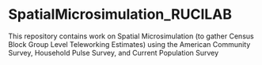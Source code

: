 # SpatialMicrosimulation_RUCILAB
This repository contains work on Spatial Microsimulation (to gather Census Block Group Level Teleworking Estimates) using the American Community Survey, Household Pulse Survey, and Current Population Survey
